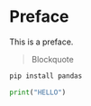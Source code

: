 # Preface

This is a preface.

> Blockquote

```sh
pip install pandas
```


```py
print("HELLO")
```
